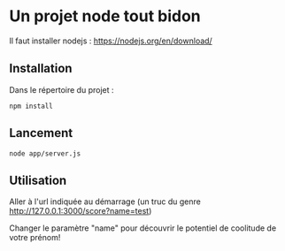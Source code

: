 # Un projet node tout bidon
Il faut installer nodejs : https://nodejs.org/en/download/

## Installation
Dans le répertoire du projet : 

`npm install`

## Lancement

`node app/server.js` 

## Utilisation

Aller à l'url indiquée au démarrage (un truc du genre http://127.0.0.1:3000/score?name=test)

Changer le paramètre "name" pour découvrir le potentiel de coolitude de votre prénom!